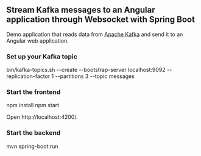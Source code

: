 ## Stream Kafka messages to an Angular application through Websocket with Spring Boot
Demo application that reads data from [Apache Kafka](https://kafka.apache.org/) and send it to an Angular web application.

### Set up your Kafka topic

bin/kafka-topics.sh --create --bootstrap-server localhost:9092 --replication-factor 1 --partitions 3 --topic messages

### Start the frontend

npm install
npm start

Open http://localhost:4200/.

### Start the backend

mvn spring-boot:run


